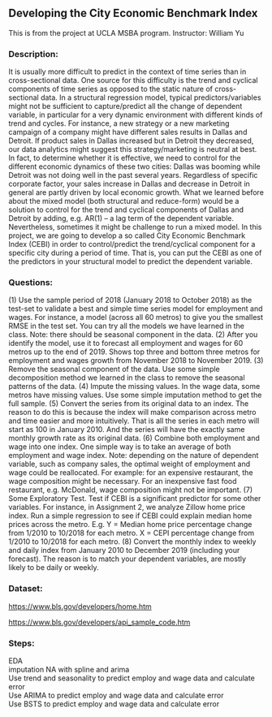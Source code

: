 ## Developing the City Economic Benchmark Index

This is from the project at UCLA MSBA program. Instructor: William Yu

### Description:
It is usually more difficult to predict in the context of time series than in cross-sectional
data. One source for this difficulty is the trend and cyclical components of time series as opposed
to the static nature of cross-sectional data.
In a structural regression model, typical predictors/variables might not be sufficient to
capture/predict all the change of dependent variable, in particular for a very dynamic
environment with different kinds of trend and cycles.
For instance, a new strategy or a new marketing campaign of a company might have
different sales results in Dallas and Detroit. If product sales in Dallas increased but in Detroit
they decreased, our data analytics might suggest this strategy/marketing is neutral at best. In fact,
to determine whether it is effective, we need to control for the different economic dynamics of
these two cities: Dallas was booming while Detroit was not doing well in the past several years.
Regardless of specific corporate factor, your sales increase in Dallas and decrease in Detroit in
general are partly driven by local economic growth.
What we learned before about the mixed model (both structural and reduce-form) would
be a solution to control for the trend and cyclical components of Dallas and Detroit by adding,
e.g. AR(1) – a lag term of the dependent variable.
Nevertheless, sometimes it might be challenge to run a mixed model. In this project, we
are going to develop a so called City Economic Benchmark Index (CEBI) in order to
control/predict the trend/cyclical component for a specific city during a period of time. That is,
you can put the CEBI as one of the predictors in your structural model to predict the dependent
variable. 

### Questions:
(1) Use the sample period of 2018 (January 2018 to October 2018) as the test-set to validate a
best and simple time series model for employment and wages. For instance, a model (across
all 60 metros) to give you the smallest RMSE in the test set. You can try all the models we
have learned in the class. Note: there should be seasonal component in the data.
(2) After you identify the model, use it to forecast all employment and wages for 60 metros up to
the end of 2019. Shows top three and bottom three metros for employment and wages growth
from November 2018 to November 2019.
(3) Remove the seasonal component of the data. Use some simple decomposition method we
learned in the class to remove the seasonal patterns of the data.
(4) Impute the missing values. In the wage data, some metros have missing values. Use some
simple imputation method to get the full sample.
(5) Convert the series from its original data to an index. The reason to do this is because the
index will make comparison across metro and time easier and more intuitively. That is all the
series in each metro will start as 100 in January 2010. And the series will have the exactly
same monthly growth rate as its original data.
(6) Combine both employment and wage into one index. One simple way is to take an average of
both employment and wage index. Note: depending on the nature of dependent variable, such
as company sales, the optimal weight of employment and wage could be reallocated. For
example: for an expensive restaurant, the wage composition might be necessary. For an
inexpensive fast food restaurant, e.g. McDonald, wage composition might not be important.
(7) Some Exploratory Test. Test if CEBI is a significant predictor for some other variables. For
instance, in Assignment 2, we analyze Zillow home price index. Run a simple regression to
see if CEBI could explain median home prices across the metro. E.g. Y = Median home
price percentage change from 1/2010 to 10/2018 for each metro. X = CEPI percentage
change from 1/2010 to 10/2018 for each metro.
(8) Convert the monthly index to weekly and daily index from January 2010 to December 2019
(including your forecast). The reason is to match your dependent variables, are mostly likely
to be daily or weekly.

### Dataset:
https://www.bls.gov/developers/home.htm

https://www.bls.gov/developers/api_sample_code.htm

### Steps:
EDA  
imputation NA with spline and arima  
Use trend and seasonality to predict employ and wage data and calculate error  
Use ARIMA to predict employ and wage data and calculate error  
Use BSTS to predict employ and wage data and calculate error  
